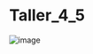 # Taller_4_5
![image](https://user-images.githubusercontent.com/124946450/236340135-1659b390-cff6-408d-a879-35b2b0f11c13.png)

